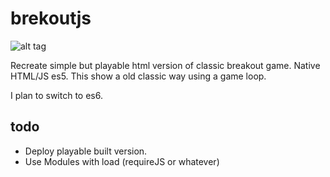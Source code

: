 # brekoutjs

![alt tag](https://raw.githubusercontent.com/tangorri/brekoutjs/master/medias/screenshot.png)


Recreate simple but playable html version of classic breakout game. 
Native HTML/JS es5.
This show a old classic way using a game loop.

I plan to switch to es6. 

## todo
- Deploy playable built version.
- Use Modules with load (requireJS or whatever)